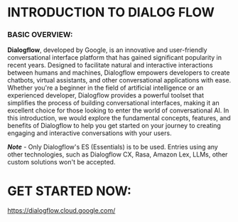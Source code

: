# INTRODUCTION TO DIALOG FLOW


### BASIC OVERVIEW:


**Dialogflow**, developed by Google, is an innovative and user-friendly conversational interface platform that has gained significant popularity in recent years. Designed to facilitate natural and interactive interactions between humans and machines, Dialogflow empowers developers to create chatbots, virtual assistants, and other conversational applications with ease. Whether you're a beginner in the field of artificial intelligence or an experienced developer, Dialogflow provides a powerful toolset that simplifies the process of building conversational interfaces, making it an excellent choice for those looking to enter the world of conversational AI. In this introduction, we would explore the fundamental concepts, features, and benefits of Dialogflow to help you get started on your journey to creating engaging and interactive conversations with your users.

**_Note_** - Only Dialogflow's ES (Essentials) is to be used. Entries using any other technologies, such as Dialogflow CX, Rasa, Amazon Lex, LLMs, other custom solutions won't be accepted.

# GET STARTED NOW:
https://dialogflow.cloud.google.com/
